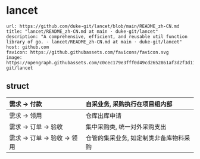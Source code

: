 # lancet 

```cardlink
url: https://github.com/duke-git/lancet/blob/main/README_zh-CN.md
title: "lancet/README_zh-CN.md at main · duke-git/lancet"
description: "A comprehensive, efficient, and reusable util function library of go. - lancet/README_zh-CN.md at main · duke-git/lancet"
host: github.com
favicon: https://github.githubassets.com/favicons/favicon.svg
image: https://opengraph.githubassets.com/c0cec179e3fff0d49cd2652861af3d2f3d11ca9f89f014960edcacc73c0b891f/duke-git/lancet
```

## struct

| 需求 -&gt; 付款                   | 自采业务, 采购执行在项目组内部                                                                                                                                                            |
|:------------------------------|:----------------------------------------------------------------------------------------------------------------------------------------------------------------------------|
| 需求 -&gt; 领用                   | 仓库出库申请                                                                                                                                                                      |
| 需求 -&gt; 订单 -&gt; 验收          | 集中采购类, 统一对外采购支出                                                                                                                                                             |
| 需求 -&gt; 订单 -&gt; 验收 -&gt; 领用 | 仓管的集采业务,&nbsp;<span style="font-size: 16px; background-color: var(--background-primary); color: var(--text-normal); font-family: var(--font-interface);">如定制类非备库物料采购</span> |  




